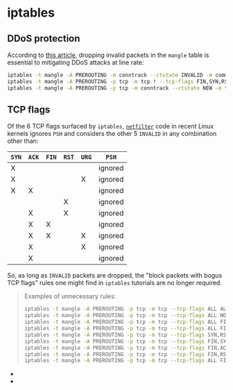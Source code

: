 # iptables

## DDoS protection

According to [this article][antiddos], dropping invalid packets in the `mangle`
table is essential to mitigating DDoS attacks at line rate:

```bash
iptables -t mangle -A PREROUTING -m conntrack --ctstate INVALID -m comment --comment "block invalid" -j DROP
iptables -t mangle -A PREROUTING -p tcp -m tcp ! --tcp-flags FIN,SYN,RST,ACK SYN -m conntrack --ctstate NEW -m comment --comment "block new without SYN" -j DROP
iptables -t mangle -A PREROUTING -p tcp -m conntrack --ctstate NEW -m tcpmss ! --mss 536:65535 -m comment --comment "block new with small MSS" -j DROP
```

## TCP flags

Of the 6 TCP flags surfaced by `iptables`, [`netfilter`][netfilter] code in
recent Linux kernels ignores `PSH` and considers the other 5 `INVALID` in any
combination other than:

| `SYN` | `ACK` | `FIN` | `RST` | `URG` | `PSH`   |
| ----- | ----- | ----- | ----- | ----- | ------- |
| X     |       |       |       |       | ignored |
| X     |       |       |       | X     | ignored |
| X     | X     |       |       |       | ignored |
|       |       |       | X     |       | ignored |
|       | X     |       | X     |       | ignored |
|       | X     | X     |       |       | ignored |
|       | X     | X     |       | X     | ignored |
|       | X     |       |       | X     | ignored |
|       | X     |       |       |       | ignored |

So, as long as `INVALID` packets are dropped, the "block packets with bogus TCP
flags" rules one might find in `iptables` tutorials are no longer required.

> Examples of unnecessary rules:
>
> ```bash
> iptables -t mangle -A PREROUTING -p tcp -m tcp --tcp-flags ALL ALL -j DROP
> iptables -t mangle -A PREROUTING -p tcp -m tcp --tcp-flags ALL NONE -j DROP
> iptables -t mangle -A PREROUTING -p tcp -m tcp --tcp-flags ALL FIN,PSH,URG -j DROP
> iptables -t mangle -A PREROUTING -p tcp -m tcp --tcp-flags ALL FIN,SYN,RST,ACK,URG -j DROP
> iptables -t mangle -A PREROUTING -p tcp -m tcp --tcp-flags SYN,RST SYN,RST -j DROP
> iptables -t mangle -A PREROUTING -p tcp -m tcp --tcp-flags FIN,SYN FIN,SYN -j DROP
> iptables -t mangle -A PREROUTING -p tcp -m tcp --tcp-flags FIN,ACK FIN -j DROP
> iptables -t mangle -A PREROUTING -p tcp -m tcp --tcp-flags FIN,RST FIN,RST -j DROP
> iptables -t mangle -A PREROUTING -p tcp -m tcp --tcp-flags ALL FIN,SYN,PSH,URG -j DROP
> ```

- [antiddos]: https://itgala.xyz/iptables-antiddos-protection/
- [netfilter]:
      https://github.com/torvalds/linux/blob/4b97bac0756a81cda5afd45417a99b5bccdcff67/net/netfilter/nf_conntrack_proto_tcp.c#L709

